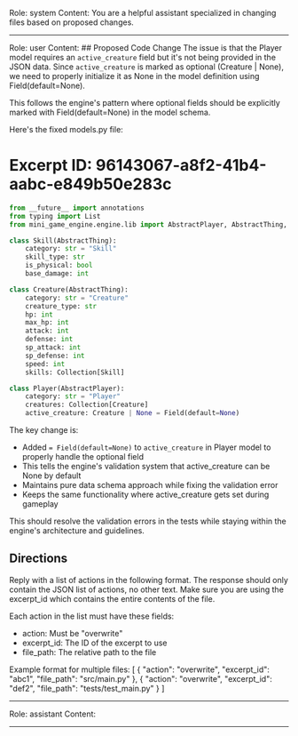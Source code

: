 Role: system
Content: You are a helpful assistant specialized in changing files based on proposed changes.
__________________
Role: user
Content: ## Proposed Code Change
The issue is that the Player model requires an `active_creature` field but it's not being provided in the JSON data. Since `active_creature` is marked as optional (Creature | None), we need to properly initialize it as None in the model definition using Field(default=None).

This follows the engine's pattern where optional fields should be explicitly marked with Field(default=None) in the model schema.

Here's the fixed models.py file:

# Excerpt ID: 96143067-a8f2-41b4-aabc-e849b50e283c
```python main_game/models.py
from __future__ import annotations
from typing import List
from mini_game_engine.engine.lib import AbstractPlayer, AbstractThing, Collection, Field

class Skill(AbstractThing):
    category: str = "Skill"
    skill_type: str
    is_physical: bool 
    base_damage: int

class Creature(AbstractThing):
    category: str = "Creature"
    creature_type: str
    hp: int
    max_hp: int
    attack: int
    defense: int
    sp_attack: int
    sp_defense: int
    speed: int
    skills: Collection[Skill]

class Player(AbstractPlayer):
    category: str = "Player"
    creatures: Collection[Creature]
    active_creature: Creature | None = Field(default=None)
```

The key change is:
- Added `= Field(default=None)` to `active_creature` in Player model to properly handle the optional field
- This tells the engine's validation system that active_creature can be None by default
- Maintains pure data schema approach while fixing the validation error
- Keeps the same functionality where active_creature gets set during gameplay

This should resolve the validation errors in the tests while staying within the engine's architecture and guidelines.

## Directions
Reply with a list of actions in the following format. The response should only contain the JSON list of actions, no other text.
Make sure you are using the excerpt_id which contains the entire contents of the file.

Each action in the list must have these fields:
- action: Must be "overwrite"
- excerpt_id: The ID of the excerpt to use
- file_path: The relative path to the file

Example format for multiple files:
[
    {
        "action": "overwrite",
        "excerpt_id": "abc1",
        "file_path": "src/main.py"
    },
    {
        "action": "overwrite",
        "excerpt_id": "def2",
        "file_path": "tests/test_main.py"
    }
]
__________________
Role: assistant
Content: 
__________________
